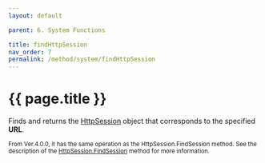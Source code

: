 ```yaml
---
layout: default

parent: 6. System Functions

title: findHttpSession
nav_order: 7
permalink: /method/system/findHttpSession
---
```




# {{ page.title }}

Finds and returns the [HttpSession](/package/httppackage/httpsession) object that corresponds to the specified <b>URL</b>.

<small> From Ver.4.0.0, it has the same operation as the HttpSession.FindSession method. See the description of the [HttpSession.FindSession](/package/httppackage/httpsession/methods/findsession)  method for more information. </small>


